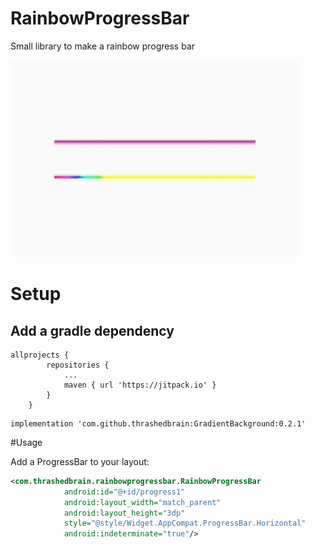 # RainbowProgressBar

Small library to make a rainbow progress bar

![](https://raw.githubusercontent.com/thrashedbrain/RainbowProgressBar/master/screen.gif)

# Setup

## Add a gradle dependency

```Gradle
allprojects {
		repositories {
			...
			maven { url 'https://jitpack.io' }
		}
	}
```

```Gradle
implementation 'com.github.thrashedbrain:GradientBackground:0.2.1'
```

#Usage

Add a ProgressBar to your layout:

```xml
<com.thrashedbrain.rainbowprogressbar.RainbowProgressBar
            android:id="@+id/progress1"
            android:layout_width="match_parent"
            android:layout_height="3dp"
            style="@style/Widget.AppCompat.ProgressBar.Horizontal"
            android:indeterminate="true"/>
```

